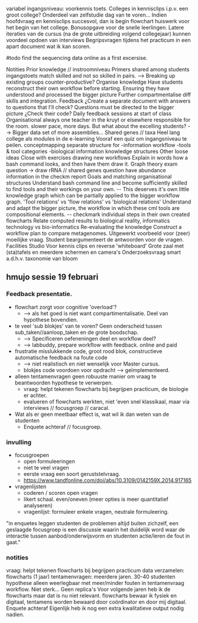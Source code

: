 variabel ingangsniveau: voorkennis toets.
Colleges in kennisclips i.p.v. een groot college? Onderdeel van zelfstudie dag van te voren…
Indien hoofdvraag en kennisclips succesvol, dan is begin flowchart huiswerk voor het begin van het college.
Bonusopgave voor de snelle leerlingen. 
Latere iteraties van de cursus (na de grote uitbreiding volgend collegejaar) kunnen voordeel opdoen van interviews
Begripsvragen tijdens het practicum in een apart document wat ik kan scoren.

#todo find the sequencing data online as a first excersise. 

Notities
Prior knowledge // instroomniveau
Primers shared among students
ingangstoets match skilled and not so skilled in pairs.
--> Breaking up existing groups counter-productive?
Organise knowledge
Have students reconstruct their own workflow before starting. Ensuring they have understood and processed the bigger picture
Further compartmentalise diff skills and integration.
Feedback
¿Create a separate document with answers to questions that I'll check? Questions must be directed to the bigger picture
¿Check their code?
Daily feedback sessions at start of class
Organisational
always one teacher in the kruyt or elsewhere responsible for the room.
slower pace, more days. But what about the excelling students?
--> Bigger data set of more assemblies... Shared genes // taxa
Heel lang college als modules in de e-learning
Vooraf een quiz om ingangsniveau te peilen.
conceptmapping
separate structure for
-information workflow
-tools & tool categories
-biological information
knowledge structures
Other loose ideas
Close with exercises drawing new workflows
Explain in words how a bash command looks, and then have them draw it.
Graph theory exam question -> draw
rRNA // shared genes question
have abundance information in the checkm report
Goals and matching organisational structures
Understand bash command line and become sufficiently skilled to find tools and their workings on your own.
-- This deserves it's own little knowledge graph which can be partially applied to the bigger workflow graph. 'Tool relations' vs 'flow relations' vs 'biological relations'
Understand and adapt the bigger picture, the workflow in which these cml tools are compositional elements.
-- checkmark individual steps in their own created flowcharts
Relate computed results to biological reality, informatics technology vs bio-informatics
Re-evaluating the knowledge
Construct a workflow plan to compare metagenomes.
Uitgewerkt voorbeeld voor (zeer) moeilijke vraag. Student beargumenteert de antwoorden voor de vragen.
Facilities
Studio Voor kennis clips en reverse 'whiteboard'
Grote zaal met (sta)tafels en meerdere schermen en camera's
Onderzoeksvraag
smart
a.d.h.v. taxonomie van bloom

## hmujo sessie 19 februari
### Feedback presentatie.
* flowchart zorgt voor cognitive 'overload'? 
  * --> als het goed is niet want compartimentalisatie. Deel van hypothese bovendien.
* te veel 'sub blokjes' van te voren? Geen onderscheid tussen sub_taken//aanloop_taken en de grote boodschap. 
  * --> Specificeren oefeneningen deel en workflow deel?
  * --> labbuddy, prepare workflow with feedback. online and paid
* frustratie misslukkende code, groot rood blok, constructieve automatische feedback na foute code 
  * --> niet realistisch en niet wenselijk voor Master cursus.
  * blokjes code voordoen voor opdracht --> geïmplementeerd.
* alleen tentamenvragen geen robuuste manier om vraag te beantwoorden hypothese te verwerpen.
  * vraag: helpt tekenen flowcharts bij begrijpen practicum, de biologie er achter.
  * evalueren of flowcharts werkten, niet 'even snel klassikaal, maar via interviews // focusgroep // caracal.
* Wat als er geen meetbaar effect is, wat wil ik dan weten van de studenten
  * Enquete achteraf // focusgroep.
  
### invulling
* focusgroepen
  * open formuleeringen
  * niet te veel vragen
  * eerste vraag een soort geruststelvraag.
  * https://www.tandfonline.com/doi/abs/10.3109/0142159X.2014.917165
* vragenlijsten
  * coderen / scoren open vragen
  * likert schaal. even/oneven (meer opties is meer quantitatief analyseren) 
  * vragenlijst: formuleer enkele vragen, neutrale formuleering.
  
  
"in enquetes leggen studenten de problemen altijd buiten zichzelf, een geslaagde focusgroep is een discussie waarin het duidelijk word waar de interactie tussen aanbod/onderwijsvorm en studenten actie/leren de fout in gaat."
  
   
### notities
vraag: helpt tekenen flowcharts bij begrijpen practicum
data verzamelen: flowcharts (1 jaar) tentamenvragen: meerdere jaren. 30-40 studenten
hypothese alleen weerlegbaar met meer/minder fouten in tentamenvraag workflow. Niet sterk... Geen replica's
Voor volgende jaren heb ik de flowcharts maar dat is nu niet relevant.
flowcharts bewaar ik fysiek en digitaal, tentamens worden bewaard door coördinator en door mij digitaal.
Enquete achteraf
Eigenlijk heb ik nog een extra kwalitatieve output nodig nadien.




